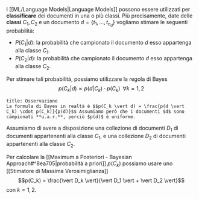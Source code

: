 I [[ML/Language Models|Language Models]] possono essere utilizzati per **classificare** dei documenti in una o più classi.
Più precisamente, date delle **classi** $C_1, C_2$ e un documento $d = \lbrace t_1, ..., t_{n_d} \rbrace$ vogliamo stimare le seguenti probabilità:
- $P(C_1 \vert d)$: la probabilità che campionato il documento $d$ esso appartenga alla classe $C_1$.
- $P(C_2 \vert d)$: la probabilità che campionato il documento $d$ esso appartenga alla classe $C_2$.

Per stimare tali probabilità, possiamo utilizzare la regola di Bayes $$p(C_k \vert d) \propto p(d \vert C_k) \cdot p(C_k) \;\; \forall k =1,2$$
```ad-tldr
title: Osservazione
La formula di Bayes in realtà è $$p(C_k \vert d) = \frac{p(d \vert C_k) \cdot p(C_k)}{p(d)}$$ Assumiamo però che i documenti $d$ sono campionati **u.a.r.**, perciò $p(d)$ è uniforme.
```

Assumiamo di avere a disposizione una collezione di documenti $D_1$ di documenti appartenenti alla classe $C_1$, e una collezione $D_2$ di documenti appartenenti alla classe $C_2$.

Per calcolare la [[Maximum a Posteriori - Bayesian Approach#^8ea705|probabilità a priori]] $p(C_k)$ possiamo usare uno [[Stimatore di Massima Verosimiglianza]] $$p(C_k) = \frac{\vert D_k \vert}{\vert D_1 \vert + \vert D_2 \vert}$$ con $k = 1,2$.



